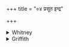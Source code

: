 +++
title = "०४ प्रसूत इन्द्र"

+++

<details><summary>Whitney</summary>

### Translation
4. Impelled, O Indra, forwards (? *pravátā*) by thy (two) bays—let thy  
thunderbolt go forth, slaughtering (*pra-mṛ*) the foes; smite the  
on-coming, the following, the fleeing (*párāñc*); scatter their actual  
intent.

### Notes
The verse is RV. iii. 30. 6; which, however, reads at the beginning *prá  
sū́ te* (as does also the comm.), accents in **c** *pratīcó anūcáḥ* (and  
the comm. claims the same for our text), and has for **d** *víśvaṁ  
satyáṁ kṛṇuhi viṣṭám astu*, which is even more unintelligible than our  
text. Weber proposes *viṣvaksatyám* as a compound, "turning itself in  
every direction"; this, however, makes nothing out of *-satyam.* Ludwig  
translates "fulfil their design in all \[both\] directions," which is  
not very clear. Ppp. reads *viśvaṁ viṣṭaṁ kṛṇuhi satyam eṣām;* also  
quite obscure. The comm. takes *satyam* as "established, settled," and  
*viṣvak kṛṇuhi* as "scatter, unsettle, make uncertain." One would like  
to take *viṣvak-* as something like 'contrariwise,' with the general  
sense "turn their plans against themselves." Ppp. has further *nūaḥ* for  
*anūcas* in **c**.
</details>

<details><summary>Griffith</summary>

Shot down the slope, with thy two tawny coursers, forth go thy bolt, destroying foes, O Indra! Slay those who fly, slay those who stand and follow. On every side fulfil these men's intention.
</details>
